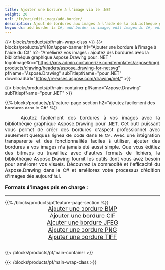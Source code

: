 ```yaml
---
title: Ajouter une bordure à l'image via le .NET
weight: 20
url: /fr/net/edit-image/add-border/
description: Ajout de bordures aux images à l'aide de la bibliothèque graphique Aspose.Drawing pour .NET (C#)
keywords: add border in C#, add border to image, edit images in C#, edit bitmap, graphic library pour .NET
---
```


{{< blocks/products/pf/main-wrap-class >}}
{{< blocks/products/pf/i18n/upper-banner h1="Ajouter une bordure à l'image à l'aide du C#" h2="Améliorez vos images : ajoutez des bordures avec la bibliothèque graphique Aspose.Drawing pour .NET " logoImageSrc="https://cms.admin.containerize.com/templates/aspose/img/products/drawing/headers/aspose_drawing-for-net.svg" pfName="Aspose.Drawing" subTitlepfName="pour .NET" downloadUrl="https://releases.aspose.com/drawing/net/" >}}

{{< blocks/products/pf/main-container pfName="Aspose.Drawing" subTitlepfName="pour .NET" >}}

{{% blocks/products/pf/feature-page-section  h2="Ajoutez facilement des bordures dans le C#" %}}
<p align="justify" style="text-indent:50px;font-size:15px;">
Ajoutez facilement des bordures à vos images avec la bibliothèque graphique Aspose.Drawing pour .NET. Cet outil puissant vous permet de créer des bordures d'aspect professionnel avec seulement quelques lignes de code dans le C#. Avec une intégration transparente et des fonctionnalités faciles à utiliser, ajouter des bordures à vos images n'a jamais été aussi simple. Que vous éditiez des bitmaps ou travailliez avec d'autres formats de fichiers, la bibliothèque Aspose.Drawing fournit les outils dont vous avez besoin pour améliorer vos visuels. Découvrez la commodité et l'efficacité du Aspose.Drawing dans le C# et améliorez votre processus d'édition d'images dès aujourd'hui.</p>

<h3 style="margin-top:16px;">
Formats d'images pris en charge :
</h3>

<hr/>
{{% /blocks/products/pf/feature-page-section %}}
<div class="container-fluid productfamilypage bg-gray">
    <div class="convertypes bg-gray agp-content section">
        <div class="container">
		    <div class="row other-converters" style="font-size: 19px;text-align:center;">
		        <div class='col-md-3 other-converter remove-lp remove-rp'><a href="bmp/" style="padding:15px;">Ajouter une bordure BMP</a></div>
                <div class='col-md-3 other-converter remove-lp remove-rp'><a href="gif/" style="padding:15px;">Ajouter une bordure GIF</a></div>
                <div class='col-md-3 other-converter remove-lp remove-rp'><a href="jpeg/" style="padding:15px;">Ajouter une bordure JPEG</a></div>
                <div class='col-md-3 other-converter remove-lp remove-rp'><a href="png/" style="padding:15px;">Ajouter une bordure PNG</a></div>
                <div class='col-md-3 other-converter remove-lp remove-rp'><a href="tiff/" style="padding:15px;">Ajouter une bordure TIFF</a></div>
            </div>
        </div>
    </div>
</div>
<br/>

{{< /blocks/products/pf/main-container >}}

{{< /blocks/products/pf/main-wrap-class >}}
